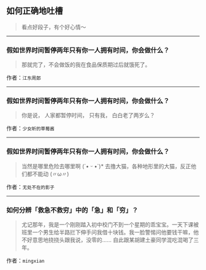 ## 如何正确地吐槽

> 看点好段子，有个好心情～


 
---

### 假如世界时间暂停两年只有你一人拥有时间，你会做什么？

> 那就完了，不会做饭的我在食品保质期过后就饿死了。


作者：`江东周郎`

---

### 假如世界时间暂停两年只有你一人拥有时间，你会做什么？

> 你是说，
> 人家都暂停时间，
> 只有我，
> 白白老了两岁么？


作者：`少女昕的草莓酱`

---

### 假如世界时间暂停两年只有你一人拥有时间，你会做什么？

> 当然是哪里危险去哪里啊 (´• ᵕ •`)*
> 去撸大猫，各种地形里的大猫，反正他们都不能动 (〃ω〃)


作者：`无处不在的影子`

---

### 如何分辨「救急不救穷」中的「急」和「穷」？

> 尤记那年，我是一个刚刚踏入初中校门不到一个星期的乖宝宝。一天下课被班里一个男生给半路拦下伸手问我借十块钱。我一脸警惕问他要钱干嘛，他不好意思地挠挠头跟我说，没零的……
> 自此跟某胡建土豪同学混吃混喝了三年。


作者：`mingxian`
